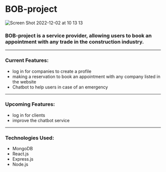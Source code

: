 # BOB-project
![Screen Shot 2022-12-02 at 10 13 13](https://user-images.githubusercontent.com/107074566/205324662-c4efa0f5-3243-4021-a11b-b3ad3fe35350.png)



### BOB-project is a service provider, allowing users to book an appointment with any trade in the construction industry.
---

### Current Features:

- log in for companies to create a profile
- making a reservation to book an appointment with any company listed in the website
- Chatbot to help users in case of an emergency

---

### Upcoming Features:

- log in for clients 
- improve the chatbot service 

---

### Technologies Used:

- MongoDB
- React.js
- Express.js
- Node.js

